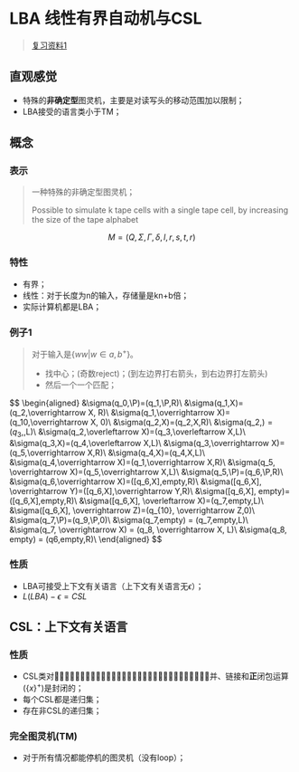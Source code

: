 # LBA 线性有界自动机与CSL

> [复习资料1](http://blog.forec.cn/2017/02/25/formal-languages-and-automata1/)

## 直观感觉

- 特殊的**非确定型**图灵机，主要是对读写头的移动范围加以限制；
- LBA接受的语言类小于TM；

## 概念

### 表示

> 一种特殊的非确定型图灵机；
>
> Possible to simulate k tape cells with a single tape cell, by increasing the size of the tape alphabet

$$
M=(Q,\Sigma, \Gamma, \delta, l, r, s, t, r)
$$

### 特性

- 有界；
- 线性：对于长度为n的输入，存储量是kn+b倍；
- 实际计算机都是LBA；

### 例子1

> 对于输入是$\{ww|w\in{a,b}^+\}$。
>
> - 找中心；(奇数reject)；(到左边界打右箭头，到右边界打左箭头)
> - 然后一个一个匹配；

$$
\begin{aligned}
&\sigma(q_0,\P)=(q_1,\P,R)\\
&\sigma(q_1,X)=(q_2,\overrightarrow X, R)\\
&\sigma(q_1,\overrightarrow X)=(q_10,\overrightarrow X, 0)\\
&\sigma(q_2,X)=(q_2,X,R)\\
&\sigma(q_2,$)=(q_3,$,L)\\
&\sigma(q_2,\overleftarrow X)=(q_3,\overleftarrow X,L)\\
&\sigma(q_3,X)=(q_4,\overleftarrow X,L)\\
&\sigma(q_3,\overrightarrow X)=(q_5,\overrightarrow X,R)\\
&\sigma(q_4,X)=(q_4,X,L)\\
&\sigma(q_4,\overrightarrow X)=(q_1,\overrightarrow X,R)\\
&\sigma(q_5, \overrightarrow X)=(q_5,\overrightarrow X,L)\\
&\sigma(q_5,\P)=(q_6,\P,R)\\
&\sigma(q_6,\overrightarrow X)=([q_6,X],empty,R)\\
&\sigma([q_6,X], \overrightarrow Y)=([q_6,X],\overrightarrow Y,R)\\
&\sigma([q_6,X], empty)=([q_6,X],empty,R)\\
&\sigma([q_6,X], \overleftarrow X)=(q_7,empty,L)\\
&\sigma([q_6,X], \overrightarrow Z)=(q_{10}, \overrightarrow Z,0)\\
&\sigma(q_7,\P)=(q_9,\P,0)\\
&\sigma(q_7,empty) = (q_7,empty,L)\\
&\sigma(q_7, \overrightarrow X) = (q_8, \overrightarrow X, L)\\
&\sigma(q_8, empty) = (q6,empty,R)\\
\end{aligned}
$$

### 性质

- LBA可接受上下文有关语言（上下文有关语言无$\epsilon$）；
- $L(LBA)-\epsilon=CSL$

## CSL：上下文有关语言

### 性质

- CSL类对􏱉􏰛􏱩􏰴􏱘􏱓􏱢􏰬􏱟􏱎􏰵􏱖􏱢􏱊􏰜􏱉􏰛􏱩􏰴􏱘􏱓􏱢􏰬􏱟􏱎􏰵􏱖􏱢􏱊􏰜并、链接和**正**闭包运算($\{x\}^+$)是封闭的；
- 每个CSL都是递归集；
- 存在非CSL的递归集；

### 完全图灵机(TM)

- 对于所有情况都能停机的图灵机（没有loop）；